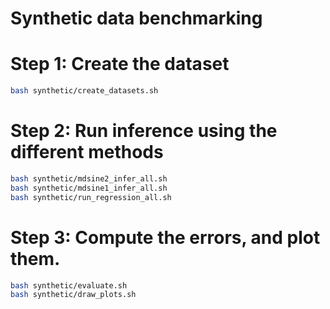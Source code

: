 # Synthetic data benchmarking


# Step 1: Create the dataset

```bash
bash synthetic/create_datasets.sh
```


# Step 2: Run inference using the different methods

```bash
bash synthetic/mdsine2_infer_all.sh
bash synthetic/mdsine1_infer_all.sh
bash synthetic/run_regression_all.sh
```


# Step 3: Compute the errors, and plot them.

```bash
bash synthetic/evaluate.sh
bash synthetic/draw_plots.sh
```
